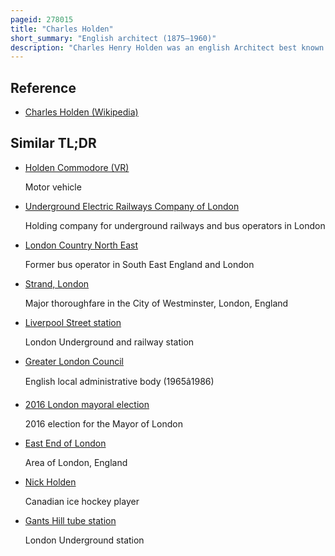 ```yaml
---
pageid: 278015
title: "Charles Holden"
short_summary: "English architect (1875–1960)"
description: "Charles Henry Holden was an english Architect best known for designing many London Underground Stations during the 1920s and 1930s, the Underground Electric Railways Company of London's Headquarters at 55 Broadway, for the University of London's Senate House and for Bristol Central Library. He created many War Cemeteries in Belgium and northern France for the imperial War Graves Commission."
---
```


## Reference

- [Charles Holden (Wikipedia)](https://en.wikipedia.org/?curid=278015)

## Similar TL;DR

- [Holden Commodore (VR)](/tldr/en/holden-commodore-vr)

  Motor vehicle

- [Underground Electric Railways Company of London](/tldr/en/underground-electric-railways-company-of-london)

  Holding company for underground railways and bus operators in London

- [London Country North East](/tldr/en/london-country-north-east)

  Former bus operator in South East England and London

- [Strand, London](/tldr/en/strand-london)

  Major thoroughfare in the City of Westminster, London, England

- [Liverpool Street station](/tldr/en/liverpool-street-station)

  London Underground and railway station

- [Greater London Council](/tldr/en/greater-london-council)

  English local administrative body (1965â1986)

- [2016 London mayoral election](/tldr/en/2016-london-mayoral-election)

  2016 election for the Mayor of London

- [East End of London](/tldr/en/east-end-of-london)

  Area of London, England

- [Nick Holden](/tldr/en/nick-holden)

  Canadian ice hockey player

- [Gants Hill tube station](/tldr/en/gants-hill-tube-station)

  London Underground station
